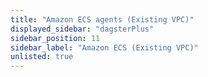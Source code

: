 ```yaml
---
title: "Amazon ECS agents (Existing VPC)"
displayed_sidebar: "dagsterPlus"
sidebar_position: 11
sidebar_label: "Amazon ECS (Existing VPC)"
unlisted: true
---
```

